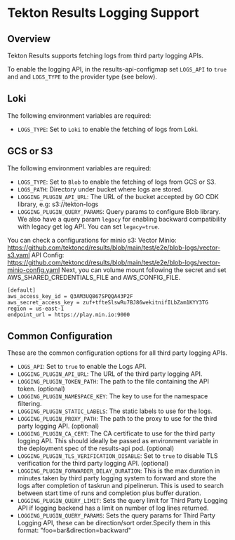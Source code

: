 # Tekton Results Logging Support

## Overview

Tekton Results supports fetching logs from third party logging APIs.

To enable the logging API, in the results-api-configmap set `LOGS_API` to `true` and
and `LOGS_TYPE` to the provider type (see below).

## Loki

The following environment variables are required:

- `LOGS_TYPE`: Set to `Loki` to enable the fetching of logs from Loki.

## GCS or S3

The following environment variables are required:

- `LOGS_TYPE`: Set to `Blob` to enable the fetching of logs from GCS or S3.
- `LOGS_PATH`: Directory under bucket where logs are stored.
- `LOGGING_PLUGIN_API_URL`: The URL of the bucket accepted by GO CDK library, e.g: s3://tekton-logs
- `LOGGING_PLUGIN_QUERY_PARAMS`: Query params to configure Blob library. We also have a query param `legacy` for enabling backward compatibility with legacy get log API. You can set `legacy=true`. 

You can check a configurations for minio s3:
Vector Minio: https://github.com/tektoncd/results/blob/main/test/e2e/blob-logs/vector-s3.yaml
API Config: https://github.com/tektoncd/results/blob/main/test/e2e/blob-logs/vector-minio-config.yaml
Next, you can volume mount following the secret and set AWS_SHARED_CREDENTIALS_FILE and AWS_CONFIG_FILE.

```
[default]
aws_access_key_id = Q3AM3UQ867SPQQA43P2F
aws_secret_access_key = zuf+tfteSlswRu7BJ86wekitnifILbZam1KYY3TG
region = us-east-1
endpoint_url = https://play.min.io:9000
```

## Common Configuration

These are the common configuration options for all third party logging APIs.

- `LOGS_API`: Set to `true` to enable the Logs API.
- `LOGGING_PLUGIN_API_URL`: The URL of the third party logging API.
- `LOGGING_PLUGIN_TOKEN_PATH`: The path to the file containing the API token. (optional)
- `LOGGING_PLUGIN_NAMESPACE_KEY`: The key to use for the namespace filtering.
- `LOGGING_PLUGIN_STATIC_LABELS`: The static labels to use for the logs.
- `LOGGING_PLUGIN_PROXY_PATH`: The path to the proxy to use for the third party logging API. (optional)
- `LOGGING_PLUGIN_CA_CERT`: The CA certificate to use for the third party logging API. This should ideally be passed as environment variable in the deployment spec of the results-api pod. (optional)
- `LOGGING_PLUGIN_TLS_VERIFICATION_DISABLE`: Set to `true` to disable TLS verification for the third party logging API. (optional)
- `LOGGING_PLUGIN_FORWARDER_DELAY_DURATION`: This is the max duration in minutes taken by third party logging system to forward and store the logs after completion of taskrun and pipelinerun. This is used to search between start time of runs and completion plus buffer duration.
- `LOGGING_PLUGIN_QUERY_LIMIT`: Sets the query limit for Third Party Logging API if logging backend has a limit on number of log lines returned.
- `LOGGING_PLUGIN_QUERY_PARAMS`: Sets the query params for Third Party Logging API, these can be direction/sort order.Specify them in this format: "foo=bar&direction=backward"
